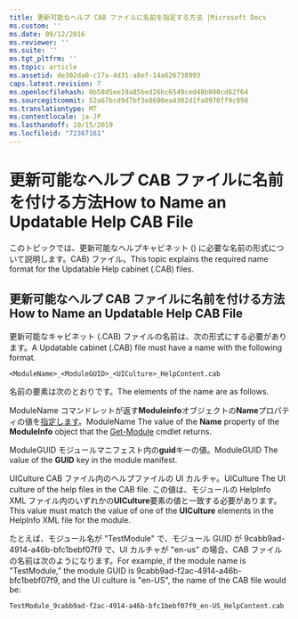 ```yaml
---
title: 更新可能なヘルプ CAB ファイルに名前を指定する方法 |Microsoft Docs
ms.custom: ''
ms.date: 09/12/2016
ms.reviewer: ''
ms.suite: ''
ms.tgt_pltfrm: ''
ms.topic: article
ms.assetid: de302da0-c17a-4d31-a8ef-14a626738993
caps.latest.revision: 7
ms.openlocfilehash: 0b58d5ee19a85bed26bc6549ced48b890cd62f64
ms.sourcegitcommit: 52a67bcd9d7bf3e8600ea4302d1fa8970ff9c998
ms.translationtype: MT
ms.contentlocale: ja-JP
ms.lasthandoff: 10/15/2019
ms.locfileid: "72367161"
---
```

# <a name="how-to-name-an-updatable-help-cab-file"></a><span data-ttu-id="ec0fa-102">更新可能なヘルプ CAB ファイルに名前を付ける方法</span><span class="sxs-lookup"><span data-stu-id="ec0fa-102">How to Name an Updatable Help CAB File</span></span>

<span data-ttu-id="ec0fa-103">このトピックでは、更新可能なヘルプキャビネット () に必要な名前の形式について説明します。CAB) ファイル。</span><span class="sxs-lookup"><span data-stu-id="ec0fa-103">This topic explains the required name format for the Updatable Help cabinet (.CAB) files.</span></span>

## <a name="how-to-name-an-updatable-help-cab-file"></a><span data-ttu-id="ec0fa-104">更新可能なヘルプ CAB ファイルに名前を付ける方法</span><span class="sxs-lookup"><span data-stu-id="ec0fa-104">How to Name an Updatable Help CAB File</span></span>

<span data-ttu-id="ec0fa-105">更新可能なキャビネット (.CAB) ファイルの名前は、次の形式にする必要があります。</span><span class="sxs-lookup"><span data-stu-id="ec0fa-105">A Updatable cabinet (.CAB) file must have a name with the following format.</span></span>

`<ModuleName>_<ModuleGUID>_<UICulture>_HelpContent.cab`

<span data-ttu-id="ec0fa-106">名前の要素は次のとおりです。</span><span class="sxs-lookup"><span data-stu-id="ec0fa-106">The elements of the name are as follows.</span></span>

<span data-ttu-id="ec0fa-107">ModuleName コマンドレットが返す**Moduleinfo**オブジェクトの**Name**プロパティの値を[指定します](/powershell/module/Microsoft.PowerShell.Core/Get-Module)。</span><span class="sxs-lookup"><span data-stu-id="ec0fa-107">ModuleName The value of the **Name** property of the **ModuleInfo** object that the [Get-Module](/powershell/module/Microsoft.PowerShell.Core/Get-Module) cmdlet returns.</span></span>

<span data-ttu-id="ec0fa-108">ModuleGUID モジュールマニフェスト内の**guid**キーの値。</span><span class="sxs-lookup"><span data-stu-id="ec0fa-108">ModuleGUID The value of the **GUID** key in the module manifest.</span></span>

<span data-ttu-id="ec0fa-109">UICulture CAB ファイル内のヘルプファイルの UI カルチャ。</span><span class="sxs-lookup"><span data-stu-id="ec0fa-109">UICulture The UI culture of the help files in the CAB file.</span></span> <span data-ttu-id="ec0fa-110">この値は、モジュールの HelpInfo XML ファイル内のいずれかの**UICulture**要素の値と一致する必要があります。</span><span class="sxs-lookup"><span data-stu-id="ec0fa-110">This value must match the value of one of the **UICulture** elements in the HelpInfo XML file for the module.</span></span>

<span data-ttu-id="ec0fa-111">たとえば、モジュール名が "TestModule" で、モジュール GUID が 9cabb9ad-4914-a46b-bfc1bebf07f9 で、UI カルチャが "en-us" の場合、CAB ファイルの名前は次のようになります。</span><span class="sxs-lookup"><span data-stu-id="ec0fa-111">For example, if the module name is "TestModule," the module GUID is 9cabb9ad-f2ac-4914-a46b-bfc1bebf07f9, and the UI culture is "en-US", the name of the CAB file would be:</span></span>

`TestModule_9cabb9ad-f2ac-4914-a46b-bfc1bebf07f9_en-US_HelpContent.cab`